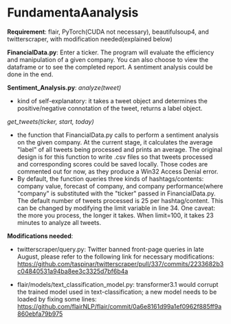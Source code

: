 # FundamentaAanalysis
**Requirement**: flair, PyTorch(CUDA not necessary), beautifulsoup4, and twitterscraper, with modification needed(explained below)

**FinancialData.py**:
Enter a ticker. The program will evaluate the efficiency and manipulation of a given company. 
You can also choose to view the dataframe or to see the completed report. A sentiment analysis could be done in the end.

**Sentiment_Analysis.py**:
*analyze(tweet)* 
- kind of self-explanatory: it takes a tweet object and determines the positive/negative connotation of the tweet, returns a label object.

*get_tweets(ticker, start, today)* 
- the function that FinancialData.py calls to perform a sentiment analysis on the given company. At the current stage, it calculates the average "label" of all tweets being processed and prints an average. The original design is for this function to write .csv files so that tweets processed and corresponding scores could be saved locally. Those codes are commented out for now, as they produce a Win32 Access Denial error. 
- By default, the function queries three kinds of hashtags/contents: company value, forecast of company, and company performance(where "company" is substituted with the "ticker" passed in FinancialData.py. The default number of tweets processed is 25 per hashtag/content. This can be changed by modifying the limit variable in line 34. One caveat: the more you process, the longer it takes. When limit=100, it takes 23 minutes to analyze all tweets. 

**Modifications needed**: 
- twitterscraper/query.py: Twitter banned front-page queries in late August, please refer to the following link for necessary modifications: https://github.com/taspinar/twitterscraper/pull/337/commits/2233682b3c04840531a94ba8ee3c3325d7bf6b4a

- flair/models/text_classification_model.py: transformer3.1 would corrupt the trained model used in text-classification; a new model needs to be loaded by fixing some lines:
https://github.com/flairNLP/flair/commit/0a6e8161d99a1ef0962f885ff9a860ebfa79b975

